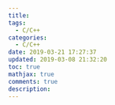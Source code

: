 ```yaml
---
title: 
tags:
  - C/C++
categories:
  - C/C++
date: 2019-03-21 17:27:37
updated: 2019-03-08 21:32:20
toc: true
mathjax: true
comments: true
description: 
---
```

